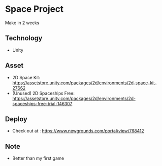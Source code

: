 # Space Project
Make in 2 weeks
## Technology
- Unity
## Asset
- 2D Space Kit: https://assetstore.unity.com/packages/2d/environments/2d-space-kit-27662
- (Unused) 2D Spaceships Free: https://assetstore.unity.com/packages/2d/environments/2d-spaceships-free-trial-146307
## Deploy
- Check out at : https://www.newgrounds.com/portal/view/768412
## Note
- Better than my first game
